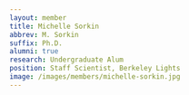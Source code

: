 ```yaml
---
layout: member
title: Michelle Sorkin
abbrev: M. Sorkin
suffix: Ph.D.
alumni: true
research: Undergraduate Alum
position: Staff Scientist, Berkeley Lights 
image: /images/members/michelle-sorkin.jpg
---
```



